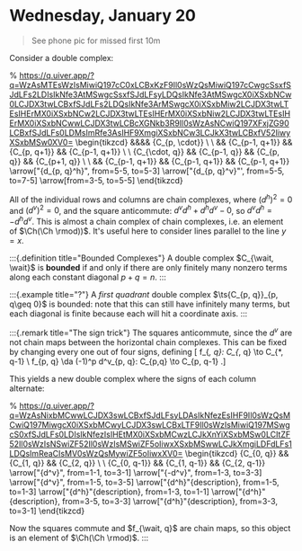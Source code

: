 # Wednesday, January 20

> See phone pic for missed first 10m

Consider a double complex:

% https://q.uiver.app/?q=WzAsMTEsWzIsMiwiQ197cC0xLCBxKzF9Il0sWzQsMiwiQ197cCwgcSsxfSJdLFs2LDIsIkNfe3AtMSwgcSsxfSJdLFsyLDQsIkNfe3AtMSwgcX0iXSxbNCw0LCJDX3twLCBxfSJdLFs2LDQsIkNfe3ArMSwgcX0iXSxbMiw2LCJDX3twLTEsIHErMX0iXSxbNCw2LCJDX3twLTEsIHErMX0iXSxbNiw2LCJDX3twLTEsIHErMX0iXSxbNCwwLCJDX3twLCBcXGNkb3R9Il0sWzAsNCwiQ197XFxjZG90LCBxfSJdLFs0LDMsImRfe3AsIHF9XmgiXSxbNCw3LCJkX3twLCBxfV52IiwyXSxbMSw0XV0=
\begin{tikzcd}
	&&&& {C_{p, \cdot}} \\
	\\
	&& {C_{p-1, q+1}} && {C_{p, q+1}} && {C_{p-1, q+1}} \\
	\\
	{C_{\cdot, q}} && {C_{p-1, q}} && {C_{p, q}} && {C_{p+1, q}} \\
	\\
	&& {C_{p-1, q+1}} && {C_{p-1, q+1}} && {C_{p-1, q+1}}
	\arrow["{d_{p, q}^h}", from=5-5, to=5-3]
	\arrow["{d_{p, q}^v}"', from=5-5, to=7-5]
	\arrow[from=3-5, to=5-5]
\end{tikzcd}

All of the individual rows and columns are chain complexes, where $(d^h)^2 = 0$ and $(d^v)^2 = 0$, and the square anticommute: $d^v d^h + d^h d^v - 0$, so $d^v d^h = -d^h d^v$.
This is almost a chain complex of chain complexes, i.e. an element of $\Ch(\Ch \rmod))$.
It's useful here to consider lines parallel to the line $y=x$.

:::{.definition title="Bounded Complexes"}
A double complex $C_{\wait, \wait}$ is **bounded** if and only if there are only finitely many nonzero terms along each constant diagonal $p+q = n$.
:::


:::{.example title="?"}
A *first quadrant* double complex $\ts{C_{p, q}}_{p, q\geq 0}$ is bounded: note that this can still have infinitely many terms, but each diagonal is finite because each will hit a coordinate axis.
:::


:::{.remark title="The sign trick"}
The squares anticommute, since the $d^v$ are not chain maps between the horizontal chain complexes.
This can be fixed by changing every one out of four signs, defining
\[
f_{*, q}: C_{*, q} \to C_{*, q-1} \\
f_{p, q} \da (-1)^p d^v_{p, q}: C_{p,q} \to C_{p, q-1}
.\]

This yields a new double complex where the signs of each column alternate:

% https://q.uiver.app/?q=WzAsNixbMCwwLCJDX3swLCBxfSJdLFsyLDAsIkNfezEsIHF9Il0sWzQsMCwiQ197MiwgcX0iXSxbMCwyLCJDX3swLCBxLTF9Il0sWzIsMiwiQ197MSwgcS0xfSJdLFs0LDIsIkNfezIsIHEtMX0iXSxbMCwzLCJkXnYiXSxbMSw0LCItZF52Il0sWzIsNSwiZF52Il0sWzIsMSwiZF5oIiwxXSxbMSwwLCJkXmgiLDFdLFs1LDQsImReaCIsMV0sWzQsMywiZF5oIiwxXV0=
\begin{tikzcd}
	{C_{0, q}} && {C_{1, q}} && {C_{2, q}} \\
	\\
	{C_{0, q-1}} && {C_{1, q-1}} && {C_{2, q-1}}
	\arrow["{d^v}", from=1-1, to=3-1]
	\arrow["{-d^v}", from=1-3, to=3-3]
	\arrow["{d^v}", from=1-5, to=3-5]
	\arrow["{d^h}"{description}, from=1-5, to=1-3]
	\arrow["{d^h}"{description}, from=1-3, to=1-1]
	\arrow["{d^h}"{description}, from=3-5, to=3-3]
	\arrow["{d^h}"{description}, from=3-3, to=3-1]
\end{tikzcd}

Now the squares commute and $f_{\wait, q}$ are chain maps, so this object is an element of $\Ch(\Ch \rmod)$.
:::



